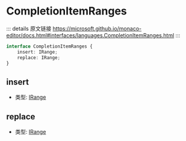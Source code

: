 # CompletionItemRanges

<backTop />
        
::: details 原文链接
https://microsoft.github.io/monaco-editor/docs.html#interfaces/languages.CompletionItemRanges.html
:::


```ts
interface CompletionItemRanges {
    insert: IRange;
    replace: IRange;
}
```

## insert
- 类型: [IRange](/api/IRange.md)
## replace
- 类型: [IRange](/api/IRange.md)